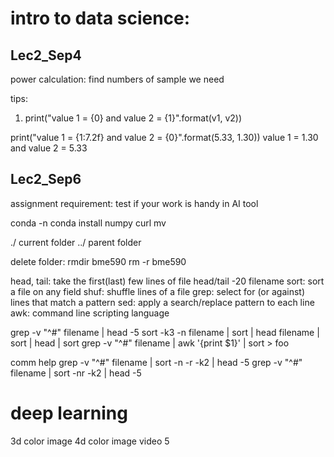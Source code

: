 # intro to data science:

## Lec2_Sep4
power calculation: find numbers of sample we need

tips:
1. print("value 1 = {0}   and    value 2 = {1}".format(v1, v2))

print("value 1 = {1:7.2f}   and    value 2 = {0}".format(5.33, 1.30))
value 1 =    1.30   and    value 2 = 5.33


## Lec2_Sep6
assignment requirement: test if your work is handy in AI tool

conda -n 
conda install numpy
curl
mv

./ current folder
../ parent folder


delete folder:
rmdir bme590
rm -r bme590

head, tail: take the first(last) few lines of file
 head/tail -20 filename 
sort: sort a file on any field
shuf: shuffle lines of a file
grep: select for (or against) lines that match a pattern
sed: apply a search/replace pattern to each line
awk: command line scripting language

grep -v "^#" filename | head -5
sort -k3 -n <filename>
filename | sort | head 
filename | sort | head | sort
grep -v "^#" filename | awk '{print $1}' | sort > foo

comm help
grep -v "^#" filename | sort -n -r -k2 | head -5
grep -v "^#" filename | sort -nr -k2 | head -5

# deep learning
3d color image
4d color image video
5